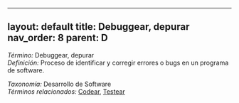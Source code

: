 
---
layout: default
title: Debuggear, depurar
nav_order: 8
parent: D
---

*Término:* Debuggear, depurar  
*Definición:* Proceso de identificar y corregir errores o bugs en un programa de software.

*Taxonomía:* Desarrollo de Software  
*Términos relacionados:* [Codear](https://maleniski.github.io/diccionario-angl-tec-mx/docs/alfabeticamente/C/codear/), [Testear](https://maleniski.github.io/diccionario-angl-tec-mx/docs/alfabeticamente/T/testear/)
